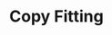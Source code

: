 ---
layout: home
sortorder:
title: "Copy Fitting"
description: |
  Copy fitting entails fitting the given content into a limited number of pages.
details: |

  Given a quantity of content, we'll learn to use a limited amount of space on the page or on the screen to fit that content. The goal is to fit the copy without any visible hints like changing type settings between paragraphs or between pages.

  ## Hyphenation

  Learn how to hyphenate rag-right copy and justified copy. Hyphens support readable text with smoother rag.

  ## Widows & Orphans 

  We'll settle the debate on terminology relating to widows and orphans. Once that's been resolved, we'll fix the ever stress-inducing widows and orphans.

  ## Invisible Type 

  Manage line breaks, discretionary hyphens, various white spaces, etc...
  
  Insert non-breaking spaces between words we don't want on separate lines. We can also use discretionary hyphens to prevent it from hyphenating.

  [Setting punctuation in CSS](https://www.smashingmagazine.com/2020/05/micro-typography-space-kern-punctuation-marks-symbols/)

---